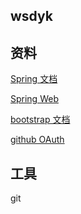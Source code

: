 ## wsdyk

## 资料
[Spring 文档](https://spring.io/guides)

[Spring Web](https://spring.io/guides/gs/serving-web-content/)

[bootstrap 文档](https://v3.bootcss.com)

[github OAuth](https://developer.github.com/apps/building-github-apps/creating-a-github-app/)

## 工具
git


